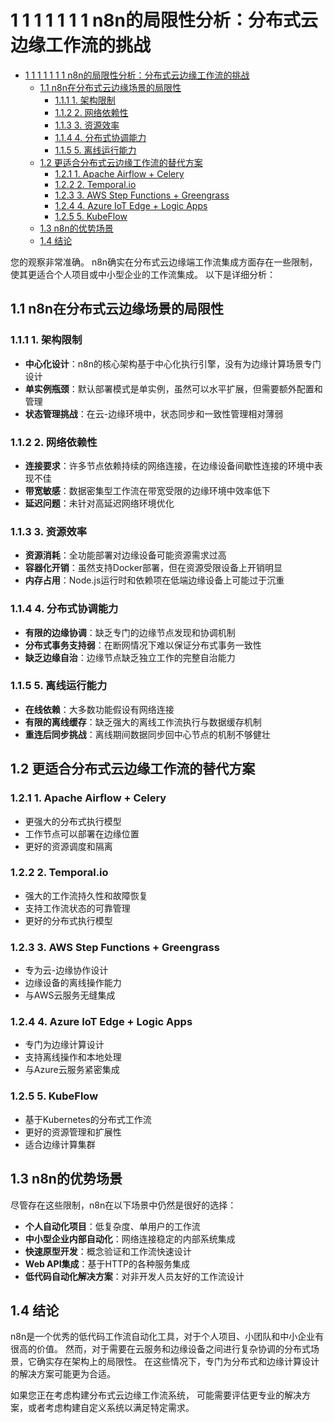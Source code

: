 # 1 1 1 1 1 1 1 n8n的局限性分析：分布式云边缘工作流的挑战

<!-- TOC START -->
- [1 1 1 1 1 1 1 n8n的局限性分析：分布式云边缘工作流的挑战](#1-1-1-1-1-1-1-n8n的局限性分析分布式云边缘工作流的挑战)
  - [1.1 n8n在分布式云边缘场景的局限性](#11-n8n在分布式云边缘场景的局限性)
    - [1.1.1 1. 架构限制](#111-1-架构限制)
    - [1.1.2 2. 网络依赖性](#112-2-网络依赖性)
    - [1.1.3 3. 资源效率](#113-3-资源效率)
    - [1.1.4 4. 分布式协调能力](#114-4-分布式协调能力)
    - [1.1.5 5. 离线运行能力](#115-5-离线运行能力)
  - [1.2 更适合分布式云边缘工作流的替代方案](#12-更适合分布式云边缘工作流的替代方案)
    - [1.2.1 1. Apache Airflow + Celery](#121-1-apache-airflow--celery)
    - [1.2.2 2. Temporal.io](#122-2-temporalio)
    - [1.2.3 3. AWS Step Functions + Greengrass](#123-3-aws-step-functions--greengrass)
    - [1.2.4 4. Azure IoT Edge + Logic Apps](#124-4-azure-iot-edge--logic-apps)
    - [1.2.5 5. KubeFlow](#125-5-kubeflow)
  - [1.3 n8n的优势场景](#13-n8n的优势场景)
  - [1.4 结论](#14-结论)
<!-- TOC END -->

您的观察非常准确。
n8n确实在分布式云边缘端工作流集成方面存在一些限制，
使其更适合个人项目或中小型企业的工作流集成。
以下是详细分析：

## 1.1 n8n在分布式云边缘场景的局限性

### 1.1.1 1. 架构限制

- **中心化设计**：n8n的核心架构基于中心化执行引擎，没有为边缘计算场景专门设计
- **单实例瓶颈**：默认部署模式是单实例，虽然可以水平扩展，但需要额外配置和管理
- **状态管理挑战**：在云-边缘环境中，状态同步和一致性管理相对薄弱

### 1.1.2 2. 网络依赖性

- **连接要求**：许多节点依赖持续的网络连接，在边缘设备间歇性连接的环境中表现不佳
- **带宽敏感**：数据密集型工作流在带宽受限的边缘环境中效率低下
- **延迟问题**：未针对高延迟网络环境优化

### 1.1.3 3. 资源效率

- **资源消耗**：全功能部署对边缘设备可能资源需求过高
- **容器化开销**：虽然支持Docker部署，但在资源受限设备上开销明显
- **内存占用**：Node.js运行时和依赖项在低端边缘设备上可能过于沉重

### 1.1.4 4. 分布式协调能力

- **有限的边缘协调**：缺乏专门的边缘节点发现和协调机制
- **分布式事务支持弱**：在断网情况下难以保证分布式事务一致性
- **缺乏边缘自治**：边缘节点缺乏独立工作的完整自治能力

### 1.1.5 5. 离线运行能力

- **在线依赖**：大多数功能假设有网络连接
- **有限的离线缓存**：缺乏强大的离线工作流执行与数据缓存机制
- **重连后同步挑战**：离线期间数据同步回中心节点的机制不够健壮

## 1.2 更适合分布式云边缘工作流的替代方案

### 1.2.1 1. Apache Airflow + Celery

- 更强大的分布式执行模型
- 工作节点可以部署在边缘位置
- 更好的资源调度和隔离

### 1.2.2 2. Temporal.io

- 强大的工作流持久性和故障恢复
- 支持工作流状态的可靠管理
- 更好的分布式执行模型

### 1.2.3 3. AWS Step Functions + Greengrass

- 专为云-边缘协作设计
- 边缘设备的离线操作能力
- 与AWS云服务无缝集成

### 1.2.4 4. Azure IoT Edge + Logic Apps

- 专门为边缘计算设计
- 支持离线操作和本地处理
- 与Azure云服务紧密集成

### 1.2.5 5. KubeFlow

- 基于Kubernetes的分布式工作流
- 更好的资源管理和扩展性
- 适合边缘计算集群

## 1.3 n8n的优势场景

尽管存在这些限制，n8n在以下场景中仍然是很好的选择：

- **个人自动化项目**：低复杂度、单用户的工作流
- **中小型企业内部自动化**：网络连接稳定的内部系统集成
- **快速原型开发**：概念验证和工作流快速设计
- **Web API集成**：基于HTTP的各种服务集成
- **低代码自动化解决方案**：对非开发人员友好的工作流设计

## 1.4 结论

n8n是一个优秀的低代码工作流自动化工具，对于个人项目、小团队和中小企业有很高的价值。
然而，对于需要在云服务和边缘设备之间进行复杂协调的分布式场景，它确实存在架构上的局限性。
在这些情况下，专门为分布式和边缘计算设计的解决方案可能更为合适。

如果您正在考虑构建分布式云边缘工作流系统，
可能需要评估更专业的解决方案，或者考虑构建自定义系统以满足特定需求。
